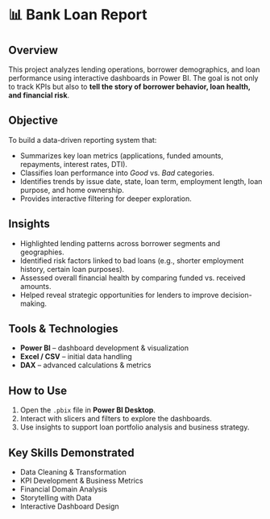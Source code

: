 # 📊 Bank Loan Report  

## Overview  
This project analyzes lending operations, borrower demographics, and loan performance using interactive dashboards in Power BI. The goal is not only to track KPIs but also to **tell the story of borrower behavior, loan health, and financial risk**.  

## Objective  
To build a data-driven reporting system that:  
- Summarizes key loan metrics (applications, funded amounts, repayments, interest rates, DTI).  
- Classifies loan performance into *Good* vs. *Bad* categories.  
- Identifies trends by issue date, state, loan term, employment length, loan purpose, and home ownership.  
- Provides interactive filtering for deeper exploration.  

## Insights  
- Highlighted lending patterns across borrower segments and geographies.  
- Identified risk factors linked to bad loans (e.g., shorter employment history, certain loan purposes).  
- Assessed overall financial health by comparing funded vs. received amounts.  
- Helped reveal strategic opportunities for lenders to improve decision-making.  

## Tools & Technologies  
- **Power BI** – dashboard development & visualization  
- **Excel / CSV** – initial data handling  
- **DAX** – advanced calculations & metrics  

## How to Use  
1. Open the `.pbix` file in **Power BI Desktop**.  
2. Interact with slicers and filters to explore the dashboards.  
3. Use insights to support loan portfolio analysis and business strategy.  

## Key Skills Demonstrated  
- Data Cleaning & Transformation  
- KPI Development & Business Metrics  
- Financial Domain Analysis  
- Storytelling with Data  
- Interactive Dashboard Design  
